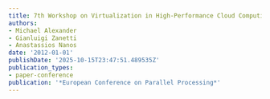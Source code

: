 ```yaml
---
title: 7th Workshop on Virtualization in High-Performance Cloud Computing--VHPC2012
authors:
- Michael Alexander
- Gianluigi Zanetti
- Anastassios Nanos
date: '2012-01-01'
publishDate: '2025-10-15T23:47:51.489535Z'
publication_types:
- paper-conference
publication: '*European Conference on Parallel Processing*'
---
```

